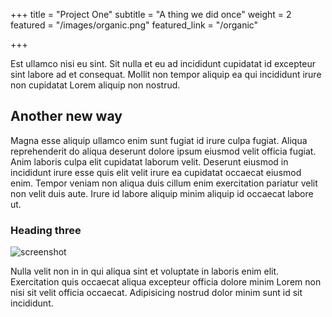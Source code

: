 +++
title = "Project One"
subtitle = "A thing we did once"
weight = 2
featured = "/images/organic.png"
featured_link = "/organic"

+++

Est ullamco nisi eu sint. Sit nulla et eu ad incididunt cupidatat id excepteur sint labore ad et consequat. Mollit non tempor aliquip ea qui incididunt irure non cupidatat Lorem aliquip non nostrud.

## Another new way

Magna esse aliquip ullamco enim sunt fugiat id irure culpa fugiat. Aliqua reprehenderit do aliqua deserunt dolore ipsum eiusmod velit officia fugiat. Anim laboris culpa elit cupidatat laborum velit. Deserunt eiusmod in incididunt irure esse quis elit velit irure ea cupidatat occaecat eiusmod enim. Tempor veniam non aliqua duis cillum enim exercitation pariatur velit non velit duis aute. Irure id labore aliquip minim aliquip id occaecat labore ut.

### Heading three

![screenshot](/images/two.jpg)

Nulla velit non in in qui aliqua sint et voluptate in laboris enim elit. Exercitation quis occaecat aliqua excepteur officia dolore minim Lorem non nisi sit velit officia occaecat. Adipisicing nostrud dolor minim sunt id sit incididunt.